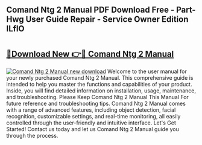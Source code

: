 ## Comand Ntg 2 Manual PDF Download Free - Part-Hwg User Guide Repair - Service Owner Edition ILflO

# <h2><a href="http://bc63506.oget.top/?id=Comand+Ntg+2+Manual">🔗Download New 👉🔴 Comand Ntg 2 Manual</a></h2>

[![Comand Ntg 2 Manual new download](https://i.imgur.com/5g1atiW.png)](http://bc63506.oget.top/?id=Comand+Ntg+2+Manual)
Welcome to the user manual for your newly purchased Comand Ntg 2 Manual. This comprehensive guide is intended to help you master the functions and capabilities of your product. Inside, you will find detailed information on installation, usage, maintenance, and troubleshooting. Please Keep Comand Ntg 2 Manual This Manual For future reference and troubleshooting tips. Comand Ntg 2 Manual comes with a range of advanced features, including object detection, facial recognition, customizable settings, and real-time monitoring, all easily controlled through the user-friendly and intuitive interface. Let's Get Started! Contact us today and let us Comand Ntg 2 Manual guide you through the process.
